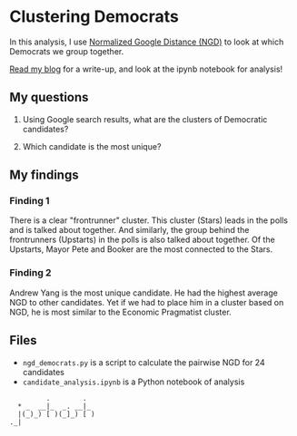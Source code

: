 # Clustering Democrats


In this analysis, I use [Normalized Google Distance (NGD)](https://github.com/josh-ashkinaze/Normalized-Google-Distance)
to look at which Democrats we group together. 

[Read my blog](https://www.joshash.space/data-science/clusters-of-democratic-candidates-1) for a write-up, and look at the ipynb notebook for analysis! 


## My questions

1. Using Google search results, what are the clusters of Democratic candidates?

2. Which candidate is the most unique?


## My findings
### Finding 1 
There is a clear "frontrunner" cluster. This cluster (Stars) leads in the polls and is talked about together. And similarly, the group behind the frontrunners (Upstarts) in the polls is also talked about together. Of the Upstarts, Mayor Pete and Booker are the most connected to the Stars.

### Finding 2
Andrew Yang is the most unique candidate. He had the highest average NGD to other candidates. Yet if we had to place him in a cluster based on NGD, he is most similar to the Economic Pragmatist cluster.


## Files 
* ```ngd_democrats.py``` is a script to calculate the pairwise NGD for 24 candidates 
* ```candidate_analysis.ipynb``` is a Python notebook of analysis 


```
         .        .  
  * _  __|_  _. __|_ 
  |(_)_) [ )(_]_) [ )
._|

```
